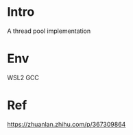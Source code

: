 # Intro

A thread pool implementation

# Env

WSL2 GCC

# Ref
https://zhuanlan.zhihu.com/p/367309864
